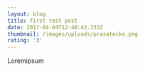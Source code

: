 ```yaml
---
layout: blog
title: first test post
date: 2017-04-04T12:48:42.333Z
thumbnail: /images/uploads/prasatecko.png
rating: '3'
---
```


Loremipsum